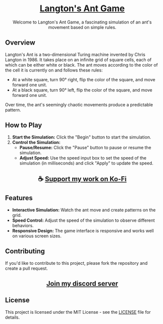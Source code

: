 <div align="center">

# [Langton's Ant Game](https://thatsinewave.github.io/Langton-Ant-Game)

Welcome to Langton's Ant Game, a fascinating simulation of an ant's movement based on simple rules.

</div>

## Overview
Langton's Ant is a two-dimensional Turing machine invented by Chris Langton in 1986. It takes place on an infinite grid of square cells, each of which can be either white or black. The ant moves according to the color of the cell it is currently on and follows these rules:
- At a white square, turn 90° right, flip the color of the square, and move forward one unit.
- At a black square, turn 90° left, flip the color of the square, and move forward one unit.

Over time, the ant's seemingly chaotic movements produce a predictable pattern.

## How to Play
1. **Start the Simulation:** Click the "Begin" button to start the simulation.
2. **Control the Simulation:**
   - **Pause/Resume:** Click the "Pause" button to pause or resume the simulation.
   - **Adjust Speed:** Use the speed input box to set the speed of the simulation (in milliseconds) and click "Apply" to update the speed.

<div align="center">

## ☕ [Support my work on Ko-Fi](https://ko-fi.com/thatsinewave)

</div>

## Features
- **Interactive Simulation:** Watch the ant move and create patterns on the grid.
- **Speed Control:** Adjust the speed of the simulation to observe different behaviors.
- **Responsive Design:** The game interface is responsive and works well on various screen sizes.

## Contributing
If you'd like to contribute to this project, please fork the repository and create a pull request.

<div align="center">

## [Join my discord server](https://discord.gg/2nHHHBWNDw)

</div>

## License

This project is licensed under the MIT License - see the [LICENSE](LICENSE) file for details.